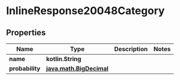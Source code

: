 
# InlineResponse20048Category

## Properties
Name | Type | Description | Notes
------------ | ------------- | ------------- | -------------
**name** | **kotlin.String** |  | 
**probability** | [**java.math.BigDecimal**](java.math.BigDecimal.md) |  | 



